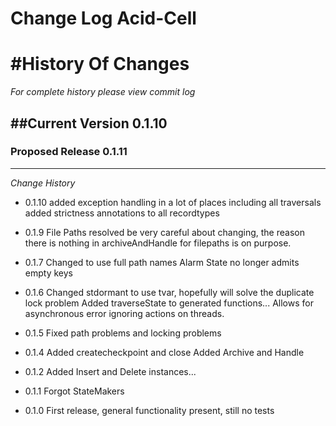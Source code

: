 Change Log Acid-Cell
==================


#History Of Changes
=================

*For complete history please view commit log*

##Current Version 0.1.10
--------------------------	


### Proposed Release 0.1.11
----------------------------



*Change History*
+ 0.1.10
  added exception handling in a lot of places including all traversals
  added strictness annotations to all recordtypes
+ 0.1.9
  File Paths resolved
  be very careful about changing, the reason there is nothing in archiveAndHandle for filepaths is on purpose.
+ 0.1.7
  Changed to use full path names
  Alarm State no longer admits empty keys
+ 0.1.6
  Changed stdormant to use tvar, hopefully will solve the duplicate lock problem
  Added traverseState to generated functions... Allows for asynchronous error ignoring actions on threads.
  
+ 0.1.5
  Fixed path problems and locking problems
+ 0.1.4
  Added createcheckpoint and close
  Added Archive and Handle
+ 0.1.2
  Added Insert and Delete instances...
+ 0.1.1
  Forgot StateMakers
+ 0.1.0
  First release, general functionality present, still no tests


